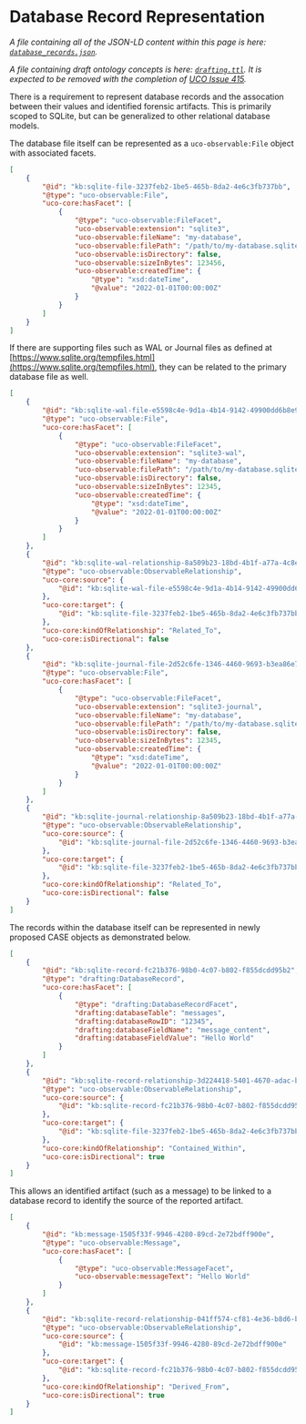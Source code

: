 <!--
GENERATED FILE  README.md is generated from source files.  Edits to it will be overwritten by automated processes.:

If you need to edit its content, edit src/README.md.in, and then re-run `make` to re-build the file.
-->


# Database Record Representation

*A file containing all of the JSON-LD content within this page is here: [`database_records.json`](database_records.json).*

*A file containing draft ontology concepts is here: [`drafting.ttl`](drafting.ttl).  It is expected to be removed with the completion of [UCO Issue 415](https://github.com/ucoProject/UCO/issues/415).*

There is a requirement to represent database records and the assocation between their values and identified forensic artifacts. This is primarily scoped to SQLite, but can be generalized to other relational database models.

The database file itself can be represented as a `uco-observable:File` object with associated facets.

```json
[
    {
        "@id": "kb:sqlite-file-3237feb2-1be5-465b-8da2-4e6c3fb737bb",
        "@type": "uco-observable:File",
        "uco-core:hasFacet": [
            {
                "@type": "uco-observable:FileFacet",
                "uco-observable:extension": "sqlite3",
                "uco-observable:fileName": "my-database",
                "uco-observable:filePath": "/path/to/my-database.sqlite3",
                "uco-observable:isDirectory": false,
                "uco-observable:sizeInBytes": 123456,
                "uco-observable:createdTime": {
                    "@type": "xsd:dateTime",
                    "@value": "2022-01-01T00:00:00Z"
                }
            }
        ]
    }
]

```


If there are supporting files such as WAL or Journal files as defined at [https://www.sqlite.org/tempfiles.html](https://www.sqlite.org/tempfiles.html), they can be related to the primary database file as well.

```json
[
    {
        "@id": "kb:sqlite-wal-file-e5598c4e-9d1a-4b14-9142-49900dd6b8e9",
        "@type": "uco-observable:File",
        "uco-core:hasFacet": [
            {
                "@type": "uco-observable:FileFacet",
                "uco-observable:extension": "sqlite3-wal",
                "uco-observable:fileName": "my-database",
                "uco-observable:filePath": "/path/to/my-database.sqlite3-wal",
                "uco-observable:isDirectory": false,
                "uco-observable:sizeInBytes": 12345,
                "uco-observable:createdTime": {
                    "@type": "xsd:dateTime",
                    "@value": "2022-01-01T00:00:00Z"
                }
            }
        ]
    },
    {
        "@id": "kb:sqlite-wal-relationship-8a509b23-18bd-4b1f-a77a-4c8ee86b57b3",
        "@type": "uco-observable:ObservableRelationship",
        "uco-core:source": {
            "@id": "kb:sqlite-wal-file-e5598c4e-9d1a-4b14-9142-49900dd6b8e9"
        },
        "uco-core:target": {
            "@id": "kb:sqlite-file-3237feb2-1be5-465b-8da2-4e6c3fb737bb"
        },
        "uco-core:kindOfRelationship": "Related_To",
        "uco-core:isDirectional": false
    },
    {
        "@id": "kb:sqlite-journal-file-2d52c6fe-1346-4460-9693-b3ea86e721a5",
        "@type": "uco-observable:File",
        "uco-core:hasFacet": [
            {
                "@type": "uco-observable:FileFacet",
                "uco-observable:extension": "sqlite3-journal",
                "uco-observable:fileName": "my-database",
                "uco-observable:filePath": "/path/to/my-database.sqlite3-journal",
                "uco-observable:isDirectory": false,
                "uco-observable:sizeInBytes": 12345,
                "uco-observable:createdTime": {
                    "@type": "xsd:dateTime",
                    "@value": "2022-01-01T00:00:00Z"
                }
            }
        ]
    },
    {
        "@id": "kb:sqlite-journal-relationship-8a509b23-18bd-4b1f-a77a-4c8ee86b57b3",
        "@type": "uco-observable:ObservableRelationship",
        "uco-core:source": {
            "@id": "kb:sqlite-journal-file-2d52c6fe-1346-4460-9693-b3ea86e721a5"
        },
        "uco-core:target": {
            "@id": "kb:sqlite-file-3237feb2-1be5-465b-8da2-4e6c3fb737bb"
        },
        "uco-core:kindOfRelationship": "Related_To",
        "uco-core:isDirectional": false
    }
]

```


The records within the database itself can be represented in newly proposed CASE objects as demonstrated below.

```json
[
    {
        "@id": "kb:sqlite-record-fc21b376-98b0-4c07-b802-f855dcdd95b2",
        "@type": "drafting:DatabaseRecord",
        "uco-core:hasFacet": [
            {
                "@type": "drafting:DatabaseRecordFacet",
                "drafting:databaseTable": "messages",
                "drafting:databaseRowID": "12345",
                "drafting:databaseFieldName": "message_content",
                "drafting:databaseFieldValue": "Hello World"
            }
        ]
    },
    {
        "@id": "kb:sqlite-record-relationship-3d224418-5401-4670-adac-bd82a3a8f23b",
        "@type": "uco-observable:ObservableRelationship",
        "uco-core:source": {
            "@id": "kb:sqlite-record-fc21b376-98b0-4c07-b802-f855dcdd95b2"
        },
        "uco-core:target": {
            "@id": "kb:sqlite-file-3237feb2-1be5-465b-8da2-4e6c3fb737bb"
        },
        "uco-core:kindOfRelationship": "Contained_Within",
        "uco-core:isDirectional": true
    }
]

```


This allows an identified artifact (such as a message) to be linked to a database record to identify the source of the reported artifact.

```json
[
    {
        "@id": "kb:message-1505f33f-9946-4280-89cd-2e72bdff900e",
        "@type": "uco-observable:Message",
        "uco-core:hasFacet": [
            {
                "@type": "uco-observable:MessageFacet",
                "uco-observable:messageText": "Hello World"
            }
        ]
    },
    {
        "@id": "kb:sqlite-record-relationship-041ff574-cf81-4e36-b8d6-b120c3802699",
        "@type": "uco-observable:ObservableRelationship",
        "uco-core:source": {
            "@id": "kb:message-1505f33f-9946-4280-89cd-2e72bdff900e"
        },
        "uco-core:target": {
            "@id": "kb:sqlite-record-fc21b376-98b0-4c07-b802-f855dcdd95b2"
        },
        "uco-core:kindOfRelationship": "Derived_From",
        "uco-core:isDirectional": true
    }
]

```
